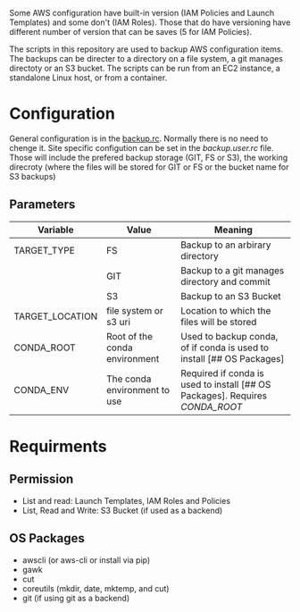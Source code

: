 Some AWS configuration have built-in version (IAM Policies and Launch Templates) and some don't (IAM Roles). Those that do have versioning have different number of version that can be saves (5 for IAM Policies). 

The scripts in this repository are used to backup AWS configuration items. The backups can be directer to a directory on a file system, a git manages directoty or an S3 bucket. The scripts can be run from an EC2 instance, a standalone Linux host, or from a container. 

# Configuration
General configuration is in the [backup.rc](backup.rc). Normally there is no need to chenge it. Site specific configution can be set in the *backup.user.rc* file. Those will include the prefered backup storage (GIT, FS or S3), the working direcroty (where the files will be stored for GIT or FS or the bucket name  for S3 backups)

## Parameters
| Variable | Value | Meaning |
|----------|-----------------------|----------------------------------------------|
| TARGET_TYPE | FS | Backup to an arbirary directory |
|  | GIT | Backup to a git manages directory and commit |
|  | S3 | Backup to an S3 Bucket |
| TARGET_LOCATION | file system or s3 uri | Location to which the files will be stored |
| CONDA_ROOT | Root of the conda environment | Used to backup conda, of if conda is used to install [## OS Packages] |
| CONDA_ENV | The conda environment to use | Required if conda is used to install [## OS Packages]. Requires *CONDA_ROOT* |

# Requirments
## Permission
* List and read: Launch Templates, IAM Roles and Policies
* List, Read and Write: S3 Bucket (if used as a backend)
## OS Packages
* awscli (or aws-cli or install via pip)
* gawk
* cut
* coreutils (mkdir, date, mktemp, and cut)
* git (if using git as a backend)
